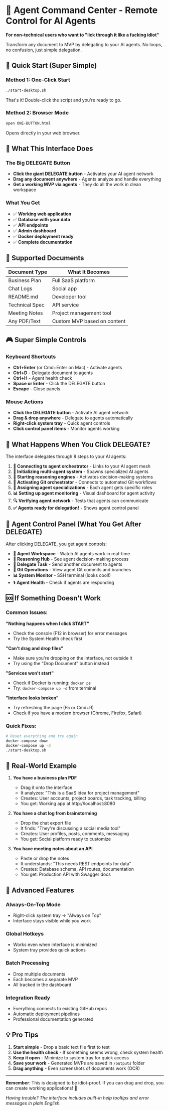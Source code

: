 # 🤖 Agent Command Center - Remote Control for AI Agents

**For non-technical users who want to "lick through it like a fucking idiot"**

Transform any document to MVP by delegating to your AI agents. No loops, no confusion, just simple delegation.

## 🚀 Quick Start (Super Simple)

### Method 1: One-Click Start
```bash
./start-desktop.sh
```
That's it! Double-click the script and you're ready to go.

### Method 2: Browser Mode
```bash
open ONE-BUTTON.html
```
Opens directly in your web browser.

## 🎯 What This Interface Does

### The Big DELEGATE Button 
- **Click the giant DELEGATE button** - Activates your AI agent network
- **Drag any document anywhere** - Agents analyze and handle everything
- **Get a working MVP via agents** - They do all the work in clean workspace

### What You Get
- ✅ **Working web application**
- ✅ **Database with your data**
- ✅ **API endpoints** 
- ✅ **Admin dashboard**
- ✅ **Docker deployment ready**
- ✅ **Complete documentation**

## 📄 Supported Documents

| Document Type | What It Becomes |
|---------------|-----------------|
| Business Plan | Full SaaS platform |
| Chat Logs | Social app |
| README.md | Developer tool |
| Technical Spec | API service |
| Meeting Notes | Project management tool |
| Any PDF/Text | Custom MVP based on content |

## 🎮 Super Simple Controls

### Keyboard Shortcuts
- **Ctrl+Enter** (or Cmd+Enter on Mac) - Activate agents
- **Ctrl+D** - Delegate document to agents
- **Ctrl+H** - Agent health check
- **Space or Enter** - Click the DELEGATE button
- **Escape** - Close panels

### Mouse Actions
- **Click the DELEGATE button** - Activate AI agent network
- **Drag & drop anywhere** - Delegate to agents automatically
- **Right-click system tray** - Quick agent controls
- **Click control panel items** - Monitor agents working

## 🤖 What Happens When You Click DELEGATE?

The interface delegates through 8 steps to your AI agents:

1. **🤖 Connecting to agent orchestrator** - Links to your AI agent mesh
2. **👥 Initializing multi-agent system** - Spawns specialized AI agents
3. **🧠 Starting reasoning engines** - Activates decision-making systems
4. **🔄 Activating Git orchestrator** - Connects to automated Git workflows
5. **🎯 Assigning agent specializations** - Each agent gets specific roles
6. **📊 Setting up agent monitoring** - Visual dashboard for agent activity
7. **🔍 Verifying agent network** - Tests that agents can communicate
8. **✅ Agents ready for delegation!** - Shows agent control panel

## 🤖 Agent Control Panel (What You Get After DELEGATE)

After clicking DELEGATE, you get agent controls:

- **🤖 Agent Workspace** - Watch AI agents work in real-time
- **🧠 Reasoning Hub** - See agent decision-making process
- **📄 Delegate Task** - Send another document to agents
- **🔄 Git Operations** - View agent Git commits and branches
- **📊 System Monitor** - SSH terminal (looks cool!)
- **⚕️ Agent Health** - Check if agents are responding

## 🆘 If Something Doesn't Work

### Common Issues:

**"Nothing happens when I click START"**
- Check the console (F12 in browser) for error messages
- Try the System Health check first

**"Can't drag and drop files"**
- Make sure you're dropping on the interface, not outside it
- Try using the "Drop Document" button instead

**"Services won't start"**
- Check if Docker is running: `docker ps`
- Try: `docker-compose up -d` from terminal

**"Interface looks broken"**
- Try refreshing the page (F5 or Cmd+R)
- Check if you have a modern browser (Chrome, Firefox, Safari)

### Quick Fixes:
```bash
# Reset everything and try again
docker-compose down
docker-compose up -d
./start-desktop.sh
```

## 🎯 Real-World Example

1. **You have a business plan PDF** 
   - Drag it onto the interface
   - It analyzes: "This is a SaaS idea for project management"
   - Creates: User accounts, project boards, task tracking, billing
   - You get: Working app at http://localhost:8080

2. **You have a chat log from brainstorming**
   - Drop the chat export file
   - It finds: "They're discussing a social media tool"
   - Creates: User profiles, posts, comments, messaging
   - You get: Social platform ready to customize

3. **You have meeting notes about an API**
   - Paste or drop the notes
   - It understands: "This needs REST endpoints for data"
   - Creates: Database schema, API routes, documentation
   - You get: Production API with Swagger docs

## 🔮 Advanced Features

### Always-On-Top Mode
- Right-click system tray → "Always on Top"
- Interface stays visible while you work

### Global Hotkeys
- Works even when interface is minimized
- System tray provides quick actions

### Batch Processing
- Drop multiple documents
- Each becomes a separate MVP
- All tracked in the dashboard

### Integration Ready
- Everything connects to existing GitHub repos
- Automatic deployment pipelines
- Professional documentation generated

## 💡 Pro Tips

1. **Start simple** - Drop a basic text file first to test
2. **Use the health check** - If something seems wrong, check system health
3. **Keep it open** - Minimize to system tray for quick access
4. **Save your work** - Generated MVPs are saved in `/outputs` folder
5. **Drag anything** - Even screenshots of documents work (OCR)

---

**Remember**: This is designed to be idiot-proof. If you can drag and drop, you can create working applications! 🎉

*Having trouble? The interface includes built-in help tooltips and error messages in plain English.*
